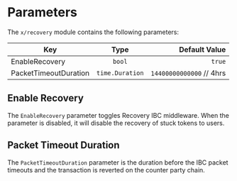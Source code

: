 <!--
order: 5
title: "Recovery parameters"
parent:
  title: "recovery"
-->

# Parameters

The `x/recovery` module contains the following parameters:

| Key                   |      Type       |             Default Value |
| --------------------- | :-------------: | ------------------------: |
| EnableRecovery        |     `bool`      |                    `true` |
| PacketTimeoutDuration | `time.Duration` | `14400000000000`  // 4hrs |

## Enable Recovery

The `EnableRecovery` parameter toggles Recovery IBC middleware. When the parameter is disabled, it will disable the recovery of stuck tokens to users.

## Packet Timeout Duration

The `PacketTimeoutDuration` parameter is the duration before the IBC packet timeouts and the transaction is reverted on the counter party chain.
